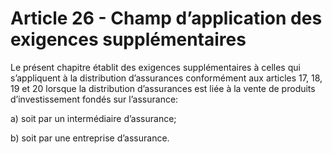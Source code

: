 # Article 26 - Champ d’application des exigences supplémentaires


Le présent chapitre établit des exigences supplémentaires à celles qui s’appliquent à la distribution d’assurances conformément aux articles 17, 18, 19 et 20 lorsque la distribution d’assurances est liée à la vente de produits d’investissement fondés sur l’assurance:

a) soit par un intermédiaire d’assurance;

b) soit par une entreprise d’assurance.
